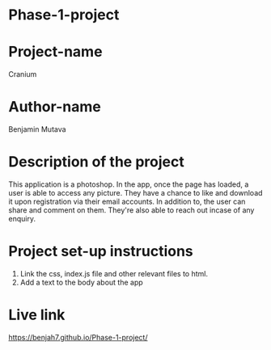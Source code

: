 # Phase-1-project

# Project-name
Cranium

# Author-name
Benjamin Mutava

# Description of the project
This application is a photoshop. In the app, once the page has loaded, a user is able to access any picture. They have a chance to like and download it upon registration via their email accounts. In addition to, the user can share and comment on them. They're also able to reach out incase of any enquiry.

# Project set-up instructions
1. Link the css, index.js file and other relevant files to html.
2. Add a text to the body about the app

# Live link
https://benjah7.github.io/Phase-1-project/



